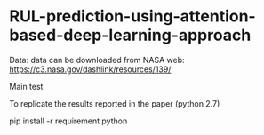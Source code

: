 # RUL-prediction-using-attention-based-deep-learning-approach

Data: 
data can be downloaded from NASA web: https://c3.nasa.gov/dashlink/resources/139/

Main test

To replicate the results reported in the paper (python 2.7)

pip install -r requirement
python 
